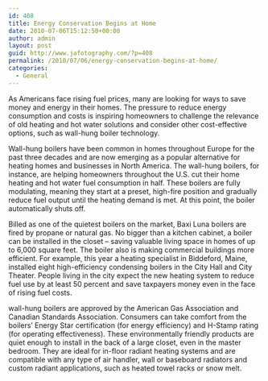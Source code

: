 ```yaml
---
id: 408
title: Energy Conservation Begins at Home
date: 2010-07-06T15:12:50+00:00
author: admin
layout: post
guid: http://www.jafotography.com/?p=408
permalink: /2010/07/06/energy-conservation-begins-at-home/
categories:
  - General
---
```

As Americans face rising fuel prices, many are looking for ways to save money and energy in their homes. The pressure to reduce energy consumption and costs is inspiring homeowners to challenge the relevance of old heating and hot water solutions and consider other cost-effective options, such as wall-hung boiler technology. 

Wall-hung boilers have been common in homes throughout Europe for the past three decades and are now emerging as a popular alternative for heating homes and businesses in North America. The wall-hung boilers, for instance, are helping homeowners throughout the U.S. cut their home heating and hot water fuel consumption in half. These boilers are fully modulating, meaning they start at a preset, high-fire position and gradually reduce fuel output until the heating demand is met. At this point, the boiler automatically shuts off.

Billed as one of the quietest boilers on the market, Baxi Luna boilers are fired by propane or natural gas. No bigger than a kitchen cabinet, a boiler can be installed in the closet &#8211; saving valuable living space in homes of up to 6,000 square feet. The boiler also is making commercial buildings more efficient. For example, this year a heating specialist in Biddeford, Maine, installed eight high-efficiency condensing boilers in the City Hall and City Theater. People living in the city expect the new heating system to reduce fuel use by at least 50 percent and save taxpayers money even in the face of rising fuel costs.

wall-hung boilers are approved by the American Gas Association and Canadian Standards Association. Consumers can take comfort from the boilers&#8217; Energy Star certification (for energy efficiency) and H-Stamp rating (for operating effectiveness). These environmentally friendly products are quiet enough to install in the back of a large closet, even in the master bedroom. They are ideal for in-floor radiant heating systems and are compatible with any type of air handler, wall or baseboard radiators and custom radiant applications, such as heated towel racks or snow melt.